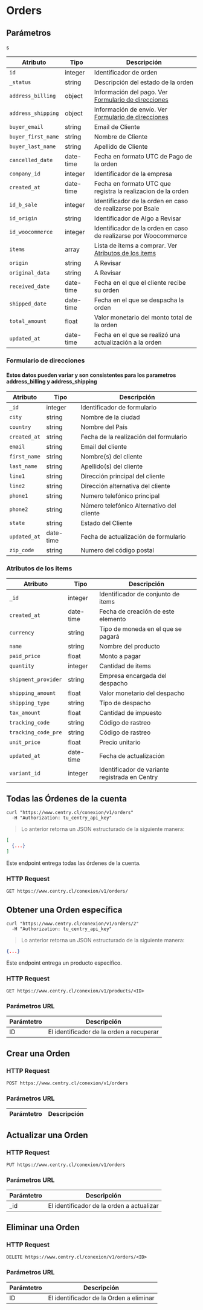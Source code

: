 # Orders

## Parámetros
s


| Atributo             		|   Tipo  |                                      Descripción                                      |
| ---------            		| ------- | ------------------------------------------------------------------------------------- |
| `id`                 		| integer |  Identificador de orden                           						|
| `_status`            		| string  |  Descripción del estado de la orden                                     |
| `address_billing`			| object  |  Información del pago. Ver [Formulario de direcciones](#formulario-de-direcciones)|
| `address_shipping`		| object  |  Información de envío. Ver [Formulario de direcciones](#formulario-de-direcciones)|
| `buyer_email`				| string  |  Email de Cliente                                                      |
| `buyer_first_name`		| string  |  Nombre de Cliente                                                      |
| `buyer_last_name`			| string  |  Apellido de Cliente                                                    |
| `cancelled_date`			|date-time|  Fecha en formato UTC de Pago de la orden                               |
| `company_id`				| integer |  Identificador de la empresa                                            |
| `created_at`				|date-time|  Fecha en formato UTC que registra la realizacion de la orden           |
| `id_b_sale`				| integer |  Identificador de la orden en caso de realizarse por Bsale              |
| `id_origin`				| string  |  Identificador de Algo a Revisar                                        |
| `id_woocommerce`			| integer |  Identificador de la orden en caso de realizarse por Woocommerce        |
| `items`			   		| array   |  Lista de items a comprar. Ver [Atributos de los items](#atributos-de-los-items)|
| `origin`			   		| string  |  A Revisar                                                              |
| `original_data`			| string  |  A Revisar                                                              |
| `received_date`			|date-time|  Fecha en el que el cliente recibe su orden                             |
| `shipped_date`			|date-time|  Fecha en el que se despacha la orden                                   |
| `total_amount`			|  float  |  Valor monetario del monto total de la orden                            |
| `updated_at`				|date-time|  Fecha en el que se realizó una actualización a la orden                |



### Formulario de direcciones

#### Estos datos pueden variar y son consistentes para los parametros address_billing y address_shipping

| Atributo             		|   Tipo  |                                      Descripción                                      |
| ---------            		| ------- | ------------------------------------------------------------------------------------- |
| `_id`          			| integer | Identificador de formulario                                                           |
| `city`         			| string  | Nombre de la ciudad 				                                                  |
| `country`					| string  | Nombre del País                                                                       |  
| `created_at`				| string  | Fecha de la realización del formulario                                                |  
| `email`					| string  | Email del cliente                                                                     |
| `first_name`				| string  | Nombre(s) del cliente                                                                 |
| `last_name`				| string  | Apellido(s) del cliente                                                               |
| `line1`					| string  | Dirección principal del cliente                                                       |
| `line2`					| string  | Dirección alternativa del cliente                                                     |
| `phone1`					| string  | Numero telefónico principal                                                           |
| `phone2`					| string  | Número telefónico Alternativo del cliente                                             |
| `state`					| string  | Estado del Cliente	                                                                  |
| `updated_at`				|date-time| Fecha de actualización de formulario                                                  |
| `zip_code`				| string  | Numero del código postal                                                              |  




### Atributos de los items

| Atributo             		|   Tipo  |                                      Descripción                                      |
| ---------            		| ------- | ------------------------------------------------------------------------------------- |
| `_id`               		| integer | Identificador de conjunto de items                                                    |
| `created_at`        		|date-time| Fecha de creación de este elemento                                                   |
| `currency`				| string  | Tipo de moneda en el que se pagará                                                    |
| `name`					| string  | Nombre del producto                                                                   |
| `paid_price`				| float   | Monto a pagar                                                                         |
| `quantity`				| integer | Cantidad de items                                                                     |
| `shipment_provider`		| string  | Empresa encargada del despacho                                                        |
| `shipping_amount`			| float   | Valor monetario del despacho                                                          |
| `shipping_type`			| string  | Tipo de despacho                                                                  |
| `tax_amount`				| float   | Cantidad de impuesto                                                                 |
| `tracking_code`			| string  | Código de rastreo                                                                     |
| `tracking_code_pre`		| string  | Código de rastreo                                                                     |
| `unit_price`				| float   | Precio unitario                                                                      |
| `updated_at`				|date-time| Fecha de actualización                                                                |
| `variant_id`				| integer | Identificador de variante registrada en Centry                                        |








## Todas las Órdenes de la cuenta

```shell
curl "https://www.centry.cl/conexion/v1/orders"
  -H "Authorization: tu_centry_api_key"
```

> Lo anterior retorna un JSON estructurado de la siguiente manera:

```json
[
  {...}
]
```

Este endpoint entrega todas las órdenes de la cuenta.

### HTTP Request

`GET https://www.centry.cl/conexion/v1/orders/`




## Obtener una Orden específica

```shell
curl "https://www.centry.cl/conexion/v1/orders/2"
  -H "Authorization: tu_centry_api_key"
```

> Lo anterior retorna un JSON estructurado de la siguiente manera:

```json
{...}
```

Este endpoint entrega un producto específico.

### HTTP Request

`GET https://www.centry.cl/conexion/v1/products/<ID>`

### Parámetros URL

Parámtetro | Descripción
---------- | -----------
ID | El identificador de la orden a recuperar




## Crear una Orden

### HTTP Request

`POST https://www.centry.cl/conexion/v1/orders`

### Parámetros URL

Parámtetro | Descripción
---------- | -----------




## Actualizar una Orden

### HTTP Request

`PUT https://www.centry.cl/conexion/v1/orders`

### Parámetros URL

Parámtetro | Descripción
---------- | -----------
_id | El identificador de la orden a actualizar





## Eliminar una Orden

### HTTP Request

`DELETE https://www.centry.cl/conexion/v1/orders/<ID>`

### Parámetros URL

Parámtetro | Descripción
---------- | -----------
ID | El identificador de la Orden a eliminar